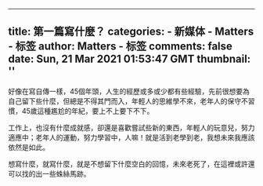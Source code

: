 
---
title: 第一篇寫什麼？
categories: 
    - 新媒体
    - Matters - 标签
author: Matters - 标签
comments: false
date: Sun, 21 Mar 2021 01:53:47 GMT
thumbnail: ''
---

<div>   
<p>好像在寫自傳一樣，45個年頭，人生的經歷或多或少都有些經驗，先前很想要為自己留下些什麼，但總是不得其門而入，年輕人的思維學不來，老年人的保守不習慣，45歲這種尷尬的年紀，要上不上要下不下。</p><p>工作上，也沒有什麼成就感，卻還是喜歡嘗試些新的東西，年輕人的玩意兒，努力適應中；老年人的運動，努力學習中，人嘛！就是活到老學到老，我想未來我應該依然是如此。</p><p>想寫什麼，就寫什麼，就是不想留下什麼空白的回憶，未來老死了，在這裡或許還可以找的出一些蛛絲馬跡。</p>  
</div>
            